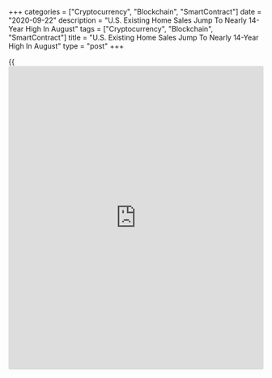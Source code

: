 +++
categories = ["Cryptocurrency", "Blockchain", "SmartContract"]
date = "2020-09-22"
description = "U.S. Existing Home Sales Jump To Nearly 14-Year High In August"
tags = ["Cryptocurrency", "Blockchain", "SmartContract"]
title = "U.S. Existing Home Sales Jump To Nearly 14-Year High In August"
type = "post"
+++

{{<iframe id="large-banner" src="https://www.bounty.group/#slide=10.0" width="100%" height="600" scrolling="no" style="border: 0px solid rgb(216, 221, 230); border-radius: 3px;">}}

Existing home sales in the U.S. climbed to their highest level in nearly
fourteen years in the month of August, according to a report released by
the National Association of Realtors on Tuesday.

NAR said existing home sales jumped 2.4 percent to an annual rate of
6.000 million in August after skyrocketing by 24.7 percent to a rate of
5.860 million in July. The continued increase in sales matched economist
estimates.

With the sharp increase, existing home sales reached their highest level
since December of 2006.

"Home sales continue to amaze, and there are plenty of buyers in the
pipeline ready to enter the market," said Lawrence Yun, NAR's chief
economist.

He added, "Further gains in sales are likely for the remainder of the
year, with mortgage rates hovering around 3% and with continued job
recovery."

The report said the median existing-home price for all housing types in
August was $310,600, up 11.4 percent from $278,800 in August of 2019.

NAR said total housing inventory at the end of August totaled 1.49
million units, down 0.7 percent from July and down 18.6 percent from one
year ago

The unsold inventory represents 3.0 months of supply at the current
sales pace, down from 3.1 months in July and down from 4.0 months in
August of 2019.

For comments and feedback [contact](https://www.playgroundfx.com/contact/): editorial@rtt[news](https://www.letsplayfx.com/blog/forex-news-website/).com

[Economic News][1]

 **What parts of the world are seeing the best (and worst) economic
performances lately? Click[here][2] to check out our [Econ Scorecard][2]
and find out! See up-to-the-moment [ranking](https://www.playgroundfx.com/blog/crypto-exchange-ranking/)s for the best and worst
performers in [GDP][3], [unemployment rate][4], [inflation][5] and much
more.**

   1. www.rtt[news](https://www.letsplayfx.com/blog/forex-news-website/).com/Content/EconomicNews.aspx
   2. www.rtt[news](https://www.letsplayfx.com/blog/forex-news-website/).com/economic-scorecard/world-rank/retail-sales/highest-performance.aspx
   3. www.rtt[news](https://www.letsplayfx.com/blog/forex-news-website/).com/economic-scorecard/world-rank/GDP/highest-performance.aspx
   4. www.rtt[news](https://www.letsplayfx.com/blog/forex-news-website/).com/economic-scorecard/world-rank/unemployment-rate/lowest-performance.aspx
   5. www.rtt[news](https://www.letsplayfx.com/blog/forex-news-website/).com/economic-scorecard/world-rank/CPI/highest-performance.aspx